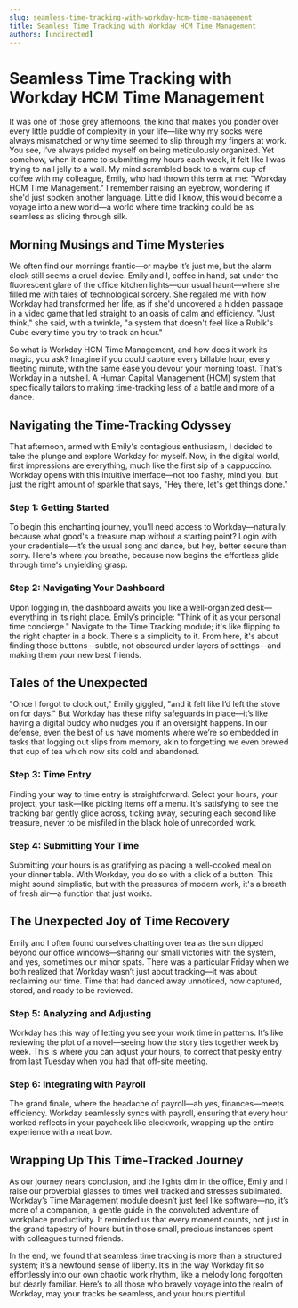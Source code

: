 ```yaml
---
slug: seamless-time-tracking-with-workday-hcm-time-management
title: Seamless Time Tracking with Workday HCM Time Management
authors: [undirected]
---
```



# Seamless Time Tracking with Workday HCM Time Management

It was one of those grey afternoons, the kind that makes you ponder over every little puddle of complexity in your life—like why my socks were always mismatched or why time seemed to slip through my fingers at work. You see, I’ve always prided myself on being meticulously organized. Yet somehow, when it came to submitting my hours each week, it felt like I was trying to nail jelly to a wall. My mind scrambled back to a warm cup of coffee with my colleague, Emily, who had thrown this term at me: "Workday HCM Time Management." I remember raising an eyebrow, wondering if she'd just spoken another language. Little did I know, this would become a voyage into a new world—a world where time tracking could be as seamless as slicing through silk. 

## Morning Musings and Time Mysteries

We often find our mornings frantic—or maybe it’s just me, but the alarm clock still seems a cruel device. Emily and I, coffee in hand, sat under the fluorescent glare of the office kitchen lights—our usual haunt—where she filled me with tales of technological sorcery. She regaled me with how Workday had transformed her life, as if she'd uncovered a hidden passage in a video game that led straight to an oasis of calm and efficiency. "Just think," she said, with a twinkle, "a system that doesn't feel like a Rubik's Cube every time you try to track an hour." 

So what is Workday HCM Time Management, and how does it work its magic, you ask? Imagine if you could capture every billable hour, every fleeting minute, with the same ease you devour your morning toast. That's Workday in a nutshell. A Human Capital Management (HCM) system that specifically tailors to making time-tracking less of a battle and more of a dance.

## Navigating the Time-Tracking Odyssey

That afternoon, armed with Emily's contagious enthusiasm, I decided to take the plunge and explore Workday for myself. Now, in the digital world, first impressions are everything, much like the first sip of a cappuccino. Workday opens with this intuitive interface—not too flashy, mind you, but just the right amount of sparkle that says, "Hey there, let's get things done."

### Step 1: Getting Started 

To begin this enchanting journey, you'll need access to Workday—naturally, because what good's a treasure map without a starting point? Login with your credentials—it’s the usual song and dance, but hey, better secure than sorry. Here's where you breathe, because now begins the effortless glide through time's unyielding grasp.

### Step 2: Navigating Your Dashboard

Upon logging in, the dashboard awaits you like a well-organized desk—everything in its right place. Emily’s principle: "Think of it as your personal time concierge." Navigate to the Time Tracking module; it's like flipping to the right chapter in a book. There's a simplicity to it. From here, it's about finding those buttons—subtle, not obscured under layers of settings—and making them your new best friends.

## Tales of the Unexpected

"Once I forgot to clock out," Emily giggled, "and it felt like I’d left the stove on for days." But Workday has these nifty safeguards in place—it’s like having a digital buddy who nudges you if an oversight happens. In our defense, even the best of us have moments where we’re so embedded in tasks that logging out slips from memory, akin to forgetting we even brewed that cup of tea which now sits cold and abandoned.

### Step 3: Time Entry

Finding your way to time entry is straightforward. Select your hours, your project, your task—like picking items off a menu. It's satisfying to see the tracking bar gently glide across, ticking away, securing each second like treasure, never to be misfiled in the black hole of unrecorded work.

### Step 4: Submitting Your Time

Submitting your hours is as gratifying as placing a well-cooked meal on your dinner table. With Workday, you do so with a click of a button. This might sound simplistic, but with the pressures of modern work, it's a breath of fresh air—a function that just works.

## The Unexpected Joy of Time Recovery

Emily and I often found ourselves chatting over tea as the sun dipped beyond our office windows—sharing our small victories with the system, and yes, sometimes our minor spats. There was a particular Friday when we both realized that Workday wasn’t just about tracking—it was about reclaiming our time. Time that had danced away unnoticed, now captured, stored, and ready to be reviewed.

### Step 5: Analyzing and Adjusting

Workday has this way of letting you see your work time in patterns. It’s like reviewing the plot of a novel—seeing how the story ties together week by week. This is where you can adjust your hours, to correct that pesky entry from last Tuesday when you had that off-site meeting.

### Step 6: Integrating with Payroll

The grand finale, where the headache of payroll—ah yes, finances—meets efficiency. Workday seamlessly syncs with payroll, ensuring that every hour worked reflects in your paycheck like clockwork, wrapping up the entire experience with a neat bow.

## Wrapping Up This Time-Tracked Journey

As our journey nears conclusion, and the lights dim in the office, Emily and I raise our proverbial glasses to times well tracked and stresses sublimated. Workday’s Time Management module doesn’t just feel like software—no, it’s more of a companion, a gentle guide in the convoluted adventure of workplace productivity. It reminded us that every moment counts, not just in the grand tapestry of hours but in those small, precious instances spent with colleagues turned friends.

In the end, we found that seamless time tracking is more than a structured system; it’s a newfound sense of liberty. It’s in the way Workday fit so effortlessly into our own chaotic work rhythm, like a melody long forgotten but dearly familiar. Here’s to all those who bravely voyage into the realm of Workday, may your tracks be seamless, and your hours plentiful.